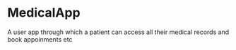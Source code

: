 # MedicalApp
A user app through which a patient can access all their medical records and book appoinments etc 
